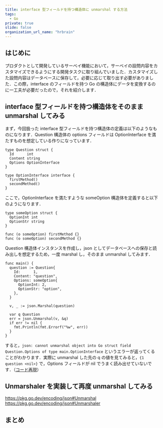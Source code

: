 ```yaml
---
title: interface 型フィールドを持つ構造体に unmarshal する方法
tags:
  - Go
private: true
slide: false
organization_url_name: "hrbrain"
---
```


## はじめに
プロダクトとして開発しているサーベイ機能において，サーベイの設問内容をカスタマイズできるようにする開発タスクに取り組んでいました．カスタマイズした設問内容はデータベースに保存して，必要に応じて取り出す必要がありました．この際，interface のフィールドを持つ Go の構造体にデータを変換するのに一工夫が必要だったので，それを紹介します．

## interface 型フィールドを持つ構造体をそのまま unmarshal してみる
まず，今回扱った interface 型フィールドを持つ構造体の定義は以下のようなものになります．Question 構造体の options フィールドは OptionInterface を満たすものを想定している作りになっています．
```golang
type Question struct {
  Id      int
  Content string
  Options OptionInterface
}

type OptionInterface interface {
  firstMethod()
  secondMethod()
}
```

ここで，OptionInterface を満たすような someOption 構造体を定義すると以下のようになります．
```golang
type someOption struct {
  OptionInt int
  OptionStr string
}

func (o someOption) firstMethod {}
func (o someOption) secondMethod {}
```

Question 構造体インスタンスを作成し，json としてデータベースへの保存と読み出しを想定するため，一度 marshal し，そのまま unmarshal してみます．
```golang
func main() {
  question := Question{
    Id:      1,
    Content: "question",
    Options: someOption{
      OptionInt: 2,
      OptionStr: "option",
    },
  }

  v, _ := json.Marshal(question)

  var q Question
  err = json.Unmarshal(v, &q)
  if err != nil {
    fmt.Println(fmt.Errorf("%w", err))
  }
}
```

すると，`json: cannot unmarshal object into Go struct field Question.Options of type main.OptionInterface` というエラーが返ってくることがわかります．実際に unmarshal した先の q の値を見てみると，`{1 question <nil>}` で，Options フィールドが nil でうまく読み出せていないです．（[コード再現](https://go.dev/play/p/VbPpatrpbTQ)）

## Unmarshaler を実装して再度 unmarshal してみる
https://pkg.go.dev/encoding/json#Unmarshal
https://pkg.go.dev/encoding/json#Unmarshaler

## まとめ
